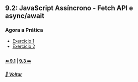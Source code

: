 ## 9.2: JavaScript Assíncrono - Fetch API e async/await

### Agora a Prática
- [Exercício 1](https://github.com/nnnnadia/trybe-exercicios/pull/90/commits/92182588ae4155ee48113431c614992f8c29591d)
- [Exercício 2](https://github.com/nnnnadia/trybe-exercicios/pull/90/commits/2ff7b3c4a916ee8e438fa0b09942f107105030a8)

## 

#### [:arrow_left: 9.1](../../dia9-1/X-agora-a-pratica/exercicios.md) | [9.3 :arrow_right:](../../dia9-3/X-agora-a-pratica/exercicios.md)

##### [:rocket: Voltar](https://github.com/nnnnadia/trybe-exercicios#bloco-9-javascript-e-testes-assíncronos)
